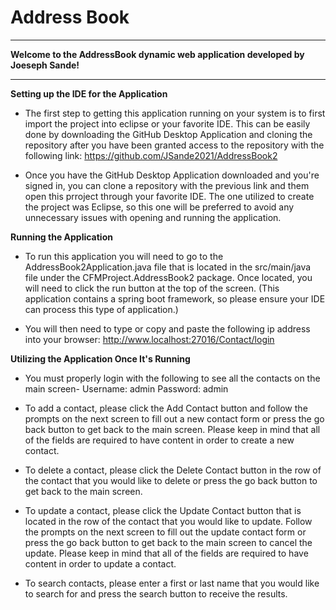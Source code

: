 # Address Book

<hr>

**Welcome to the AddressBook dynamic web application developed by Joeseph Sande!**

<hr>

**Setting up the IDE for the Application**
- The first step to getting this application running on your system is to first import the project
into eclipse or your favorite IDE. This can be easily done by downloading the GitHub Desktop Application and cloning the repository after you have been granted access to the repository with the following link: https://github.com/JSande2021/AddressBook2

- Once you have the GitHub Desktop Application downloaded and you're signed in, you can clone a repository with the previous link and them open this prroject through your favorite IDE. The one utilized to create the project was Eclipse, so this one will be preferred to avoid any unnecessary issues with opening and running the application.

**Running the Application**
- To run this application you will need to go to the AddressBook2Application.java file that is located in the src/main/java file under the CFMProject.AddressBook2 package. Once located, you will need to click the run button at the top of the screen. (This application contains a spring boot framework, so please ensure your IDE can process this type of application.)

- You will then need to type or copy and paste the following ip address into your browser: http://www.localhost:27016/Contact/login

**Utilizing the Application Once It's Running**

- You must properly login with the following to see all the 
contacts on the main screen- Username: admin  Password: admin  

- To add a contact, please click the Add Contact button and follow the 
prompts on the next screen to fill out a new contact form or press the go back button to 
get back to the main screen. Please keep in mind that all of the fields are required to have content in order to create a new contact.

- To delete a contact, please click the Delete Contact button in the row of the contact that you would like to delete or press the go back button to get back to the main screen.

- To update a contact, please click the Update Contact button that is located in the row of the contact that you would like to update. Follow the prompts on the next screen to fill out the update contact form or press the go back button to get back to the main screen to cancel the update. Please keep in mind that all of the fields are required to have content in order to update a contact.

- To search contacts, please enter a first or last name that you would like to search for and press
the search button to receive the results.  
